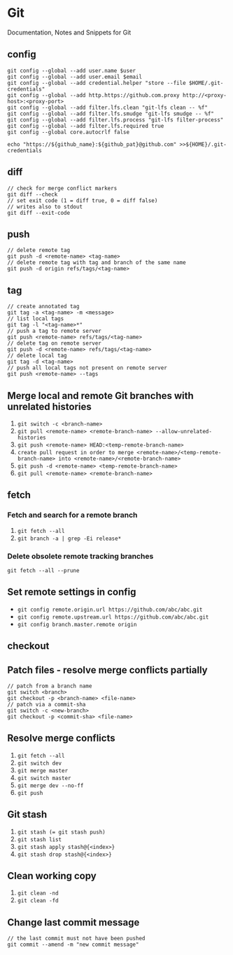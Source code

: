 # Git

Documentation, Notes and Snippets for Git

## config
```
git config --global --add user.name $user
git config --global --add user.email $email
git config --global --add credential.helper "store --file $HOME/.git-credentials"
git config --global --add http.https://github.com.proxy http://<proxy-host>:<proxy-port>
git config --global --add filter.lfs.clean "git-lfs clean -- %f"
git config --global --add filter.lfs.smudge "git-lfs smudge -- %f"
git config --global --add filter.lfs.process "git-lfs filter-process"
git config --global --add filter.lfs.required true
git config --global core.autocrlf false

echo "https://${github_name}:${github_pat}@github.com" >>${HOME}/.git-credentials
```

## diff
```
// check for merge conflict markers
git diff --check
// set exit code (1 = diff true, 0 = diff false)
// writes also to stdout
git diff --exit-code
```

## push
```
// delete remote tag
git push -d <remote-name> <tag-name>
// delete remote tag with tag and branch of the same name
git push -d origin refs/tags/<tag-name>
```

## tag
```
// create annotated tag
git tag -a <tag-name> -m <message>
// list local tags
git tag -l "<tag-name>*"
// push a tag to remote server
git push <remote-name> refs/tags/<tag-name>
// delete tag on remote server
git push -d <remote-name> refs/tags/<tag-name>
// delete local tag
git tag -d <tag-name>
// push all local tags not present on remote server
git push <remote-name> --tags
```

## Merge local and remote Git branches with unrelated histories
1. `git switch -c <branch-name>`
2. `git pull <remote-name> <remote-branch-name> --allow-unrelated-histories`
3. `git push <remote-name> HEAD:<temp-remote-branch-name>`
4. `create pull request in order to merge <remote-name>/<temp-remote-branch-name> into <remote-name>/<remote-branch-name>`
5. `git push -d <remote-name> <temp-remote-branch-name>`
6. `git pull <remote-name> <remote-branch-name>`

## fetch

### Fetch and search for a remote branch
1. `git fetch --all`
2. `git branch -a | grep -Ei release*`

### Delete obsolete remote tracking branches
```
git fetch --all --prune
```

## Set remote settings in config
- `git config remote.origin.url https://github.com/abc/abc.git`
- `git config remote.upstream.url https://github.com/abc/abc.git`
- `git config branch.master.remote origin`

## checkout

## Patch files - resolve merge conflicts partially
```
// patch from a branch name
git switch <branch>
git checkout -p <branch-name> <file-name>
// patch via a commit-sha
git switch -c <new-branch>
git checkout -p <commit-sha> <file-name>
```

## Resolve merge conflicts
1. `git fetch --all`
1. `git switch dev`
1. `git merge master`
1. `git switch master`
1. `git merge dev --no-ff`
1. `git push`

## Git stash
1. `git stash (= git stash push)`
1. `git stash list`
1. `git stash apply stash@{<index>}`
1. `git stash drop stash@{<index>}`

## Clean working copy
1. `git clean -nd`
1. `git clean -fd`

## Change last commit message
```
// the last commit must not have been pushed
git commit --amend -m "new commit message"
```
